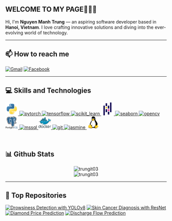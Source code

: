 ## WELCOME TO MY PAGE👋👋👋
Hi, I'm **Nguyen Manh Trung** — an aspiring software developer based in **Hanoi, Vietnam**.
I love crafting innovative solutions and diving into the ever-evolving world of technology.

<hr>

## 📫 How to reach me
[![Gmail](https://img.shields.io/badge/Gmail-D14836?style=for-the-badge&logo=gmail&logoColor=white)](mailto:nmt2811203@gmail.com) [![Facebook](https://img.shields.io/badge/Facebook-1877F2?style=for-the-badge&logo=facebook&logoColor=white)](https://www.facebook.com/trung.nguyenmanh.501)

<hr>

## 💻 Skills and Technologies

<p align="left">
  <a href="https://www.python.org" target="_blank" rel="noreferrer">
    <img src="https://raw.githubusercontent.com/devicons/devicon/master/icons/python/python-original.svg" alt="python" width="40" height="40"/>
  </a>
  <a href="https://pytorch.org/" target="_blank" rel="noreferrer">
    <img src="https://www.vectorlogo.zone/logos/pytorch/pytorch-icon.svg" alt="pytorch" width="40" height="40"/>
  </a>
  <a href="https://www.tensorflow.org" target="_blank" rel="noreferrer">
    <img src="https://www.vectorlogo.zone/logos/tensorflow/tensorflow-icon.svg" alt="tensorflow" width="40" height="40"/>
  </a>
  <a href="https://scikit-learn.org/" target="_blank" rel="noreferrer">
    <img src="https://upload.wikimedia.org/wikipedia/commons/0/05/Scikit_learn_logo_small.svg" alt="scikit_learn" width="40" height="40"/>
  </a>
  <a href="https://pandas.pydata.org/" target="_blank" rel="noreferrer">
    <img src="https://raw.githubusercontent.com/devicons/devicon/master/icons/pandas/pandas-original.svg" alt="pandas" width="40" height="40"/>
  </a>
  <a href="https://seaborn.pydata.org/" target="_blank" rel="noreferrer">
    <img src="https://seaborn.pydata.org/_images/logo-mark-lightbg.svg" alt="seaborn" width="40" height="40"/>
  </a>
  <a href="https://opencv.org/" target="_blank" rel="noreferrer">
    <img src="https://www.vectorlogo.zone/logos/opencv/opencv-icon.svg" alt="opencv" width="40" height="40"/>
  </a>
  <a href="https://www.postgresql.org" target="_blank" rel="noreferrer">
    <img src="https://raw.githubusercontent.com/devicons/devicon/master/icons/postgresql/postgresql-original-wordmark.svg" alt="postgresql" width="40" height="40"/>
  </a>
  <a href="https://www.microsoft.com/en-us/sql-server" target="_blank" rel="noreferrer">
    <img src="https://www.svgrepo.com/show/303229/microsoft-sql-server-logo.svg" alt="mssql" width="40" height="40"/>
  </a>
  <a href="https://www.docker.com/" target="_blank" rel="noreferrer">
    <img src="https://raw.githubusercontent.com/devicons/devicon/master/icons/docker/docker-original-wordmark.svg" alt="docker" width="40" height="40"/>
  </a>
  <a href="https://git-scm.com/" target="_blank" rel="noreferrer">
    <img src="https://www.vectorlogo.zone/logos/git-scm/git-scm-icon.svg" alt="git" width="40" height="40"/>
  </a>
  <a href="https://jasmine.github.io/" target="_blank" rel="noreferrer">
    <img src="https://www.vectorlogo.zone/logos/jasmine/jasmine-icon.svg" alt="jasmine" width="40" height="40"/>
  </a>
  <a href="https://www.linux.org/" target="_blank" rel="noreferrer">
    <img src="https://raw.githubusercontent.com/devicons/devicon/master/icons/linux/linux-original.svg" alt="linux" width="40" height="40"/>
  </a>
</p>

<br>

## 📊 Github Stats

<p align="center">
  <img src="https://github-readme-stats.vercel.app/api?username=trungit03&show_icons=true&locale=en&theme=radical" alt="trungit03" />
  <br>
  <img src="https://github-readme-stats.vercel.app/api/top-langs?username=trungit03&show_icons=true&locale=en&layout=compact&theme=radical" alt="trungit03" />
</p>

<hr>

## 🚀 Top Repositories

[![Drowsiness Detection with YOLOv8](https://github-readme-stats.vercel.app/api/pin/?username=trungit03&repo=Drowsiness-Detection-Yolov8&theme=dark)](https://github.com/trungit03/Drowsiness-Detection-Yolov8)
[![Skin Cancer Diagnosis with ResNet](https://github-readme-stats.vercel.app/api/pin/?username=trungit03&repo=Skin-Cancer-Diagnosis-Resnet&theme=dark)](https://github.com/trungit03/Skin-Cancer-Diagnosis-Resnet)
[![Diamond Price Prediction](https://github-readme-stats.vercel.app/api/pin/?username=trungit03&repo=Diamond-Price-Prediction&theme=dark)](https://github.com/trungit03/Diamond-Price-Prediction)
[![Discharge Flow Prediction](https://github-readme-stats.vercel.app/api/pin/?username=trungit03&repo=Discharge_Flow_Prediction&theme=dark)](https://github.com/trungit03/Discharge_Flow_Prediction)
<!--
**trungit03/trungit03** is a ✨ _special_ ✨ repository because its `README.md` (this file) appears on your GitHub profile.

Here are some ideas to get you started:

- 🔭 I’m currently working on ...
- 🌱 I’m currently learning ...
- 👯 I’m looking to collaborate on ...
- 🤔 I’m looking for help with ...
- 💬 Ask me about ...
- 📫 How to reach me: ...
- 😄 Pronouns: ...
- ⚡ Fun fact: ...
-->
